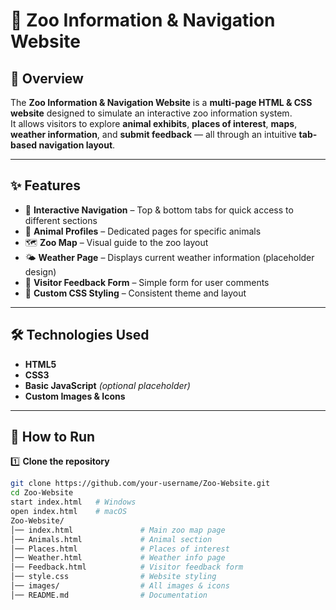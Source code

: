 # 🦁 Zoo Information & Navigation Website

## 📌 Overview
The **Zoo Information & Navigation Website** is a **multi-page HTML & CSS website** designed to simulate an interactive zoo information system.  
It allows visitors to explore **animal exhibits**, **places of interest**, **maps**, **weather information**, and **submit feedback** — all through an intuitive **tab-based navigation layout**.

---

## ✨ Features
- 📍 **Interactive Navigation** – Top & bottom tabs for quick access to different sections
- 🐾 **Animal Profiles** – Dedicated pages for specific animals
- 🗺 **Zoo Map** – Visual guide to the zoo layout
- 🌤 **Weather Page** – Displays current weather information (placeholder design)
- 📝 **Visitor Feedback Form** – Simple form for user comments
- 🎨 **Custom CSS Styling** – Consistent theme and layout

---

## 🛠 Technologies Used
- **HTML5**
- **CSS3**
- **Basic JavaScript** *(optional placeholder)*
- **Custom Images & Icons**

---

## 🚀 How to Run
1️⃣ **Clone the repository**  
```bash
git clone https://github.com/your-username/Zoo-Website.git
cd Zoo-Website
start index.html   # Windows
open index.html    # macOS
Zoo-Website/
│── index.html               # Main zoo map page
│── Animals.html             # Animal section
│── Places.html              # Places of interest
│── Weather.html             # Weather info page
│── Feedback.html            # Visitor feedback form
│── style.css                # Website styling
│── images/                  # All images & icons
│── README.md                # Documentation
